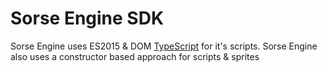 # Sorse Engine SDK

Sorse Engine uses ES2015 & DOM [TypeScript](https://www.typescriptlang.org/) for it's scripts. Sorse Engine also uses a constructor based approach for scripts & sprites
